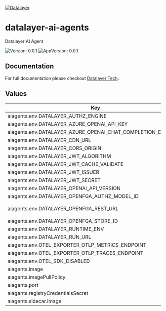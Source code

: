 [![Datalayer](https://assets.datalayer.tech/datalayer-25.svg)](https://datalayer.io)

# datalayer-ai-agents

Datalayer AI Agent

![Version: 0.0.1](https://img.shields.io/badge/Version-0.0.1-informational?style=flat-square) ![AppVersion: 0.0.1](https://img.shields.io/badge/AppVersion-0.0.1-informational?style=flat-square)

## Documentation

For full documentation please checkout [Datalayer Tech](https://datalayer.tech).

## Values

| Key | Type | Default | Description |
|-----|------|---------|-------------|
| aiagents.env.DATALAYER_AUTHZ_ENGINE | string | `""` |  |
| aiagents.env.DATALAYER_AZURE_OPENAI_API_KEY | string | `""` |  |
| aiagents.env.DATALAYER_AZURE_OPENAI_CHAT_COMPLETION_ENDPOINT | string | `""` |  |
| aiagents.env.DATALAYER_CDN_URL | string | `""` |  |
| aiagents.env.DATALAYER_CORS_ORIGIN | string | `"*"` |  |
| aiagents.env.DATALAYER_JWT_ALGORITHM | string | `""` |  |
| aiagents.env.DATALAYER_JWT_CACHE_VALIDATE | string | `"false"` |  |
| aiagents.env.DATALAYER_JWT_ISSUER | string | `""` |  |
| aiagents.env.DATALAYER_JWT_SECRET | string | `""` |  |
| aiagents.env.DATALAYER_OPENAI_API_VERSION | string | `""` |  |
| aiagents.env.DATALAYER_OPENFGA_AUTHZ_MODEL_ID | string | `""` |  |
| aiagents.env.DATALAYER_OPENFGA_REST_URL | string | `"http://datalayer-openfga.datalayer-openfga.svc.cluster.local:8080"` |  |
| aiagents.env.DATALAYER_OPENFGA_STORE_ID | string | `""` |  |
| aiagents.env.DATALAYER_RUNTIME_ENV | string | `"prod"` |  |
| aiagents.env.DATALAYER_RUN_URL | string | `""` |  |
| aiagents.env.OTEL_EXPORTER_OTLP_METRICS_ENDPOINT | string | `""` |  |
| aiagents.env.OTEL_EXPORTER_OTLP_TRACES_ENDPOINT | string | `""` |  |
| aiagents.env.OTEL_SDK_DISABLED | string | `"false"` |  |
| aiagents.image | string | `"datalayer/ai-agents:0.0.1"` |  |
| aiagents.imagePullPolicy | string | `"Always"` |  |
| aiagents.port | int | `4400` |  |
| aiagents.registryCredentialsSecret | string | `"reg-creds"` |  |
| aiagents.sidecar.image | string | `"datalayer/whoami:0.0.6"` |  |

